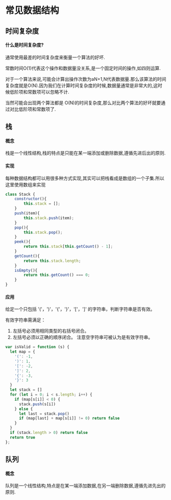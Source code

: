 # 常见数据结构

## 时间复杂度

#### 什么是时间复杂度?
通常使用最差的时间复杂度来衡量一个算法的好坏.

常数时间O(1)代表这个操作和数据量没关系,是一个固定时间的操作,如四则运算.

对于一个算法来说,可能会计算出操作次数为aN+1,N代表数据量.那么该算法的时间复杂度就是O(N).因为我们在计算时间复杂度的时候,数据量通常是非常大的,这时候低阶项和常数项可以忽略不计.

当然可能会出现两个算法都是 O(N)的时间复杂度,那么对比两个算法的好坏就要通过对比低阶项和常数项了.

## 栈

#### 概念

栈是一个线性结构,栈的特点是只能在某一端添加或删除数据,遵循先进后出的原则.

#### 实现

每种数据结构都可以用很多种方式实现,其实可以把栈看成是数组的一个子集.所以这里使用数组来实现
```js
class Stack {
    constructor(){
        this.stack = [];
    }
    push(item){
        this.stack.push(item);
    }
    pop(){
        this.stack.pop();
    }
    peek(){
        return this.stack[this.getCount() - 1];
    }
    getCount(){
        return this.stack.length;
    }
    isEmpty(){
        return this.getCount() === 0;
    }
}
```

#### 应用
给定一个只包括 '('，')'，'{'，'}'，'['，']' 的字符串，判断字符串是否有效。

有效字符串需满足：
1. 左括号必须用相同类型的右括号闭合。
2. 左括号必须以正确的顺序闭合。
注意空字符串可被认为是有效字符串。
```js
var isValid = function (s) {
  let map = {
    '(': -1,
    ')': 1,
    '[': -2,
    ']': 2,
    '{': -3,
    '}': 3
  }
  let stack = []
  for (let i = 0; i < s.length; i++) {
    if (map[s[i]] < 0) {
      stack.push(s[i])
    } else {
      let last = stack.pop()
      if (map[last] + map[s[i]] != 0) return false
    }
  }
  if (stack.length > 0) return false
  return true
};
```

## 队列

#### 概念

队列是一个线性结构,特点是在某一端添加数据,在另一端删除数据,遵循先进先出的原则.
